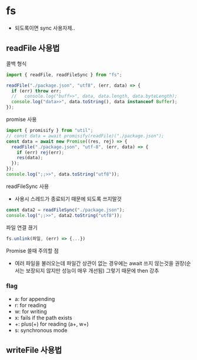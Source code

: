 # fs

- 되도록이면 sync 사용자제..

## readFile 사용법

콜백 형식

```js
import { readFile, readFileSync } from "fs";

readFile("./package.json", "utf8", (err, data) => {
  if (err) throw err;
  //   console.log("buff>>", data, data.length, data.byteLength);
  console.log("data>>", data.toString(), data instanceof Buffer);
});
```

promise 사용

```js
import { promisify } from "util";
// const data = await promisify(readFile)("./package.json");
const data = await new Promise((res, rej) => {
  readFile("./package.json", "utf-8", (err, data) => {
    if (err) rej(err);
    res(data);
  });
});
console.log(";;>>", data.toString("utf8"));
```

readFileSync 사용

- 사용시 스레드가 종료되기 때문에 되도록 쓰지말것

```js
const data2 = readFileSync("./package.json");
console.log(";;>>", data2.toString("utf8"));
```

파일 연결 끊기

```js
fs.unlink(파일, (err) => {...})
```

Promise 쓸때 주의할 점

- 여러 파일을 불러오는데 파일간 상관이 없는 경우에는 await 쓰지 않는것을 권장(순서는 보장되지 않지만 성능이 매우 개선됨) 그렇기 때문에 then 강추

### flag

- a: for appending
- r: for reading
- w: for writing
- x: fails if the path exists
- +: plus(+) for reading (a+, w+)
- s: synchronous mode

## writeFile 사용법
